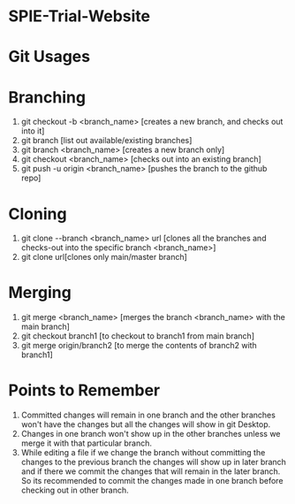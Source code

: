 # SPIE-Trial-Website

# Git Usages

# Branching

1. git checkout -b <branch_name> [creates a new branch, and checks out into it]
2. git branch [list out available/existing branches]
3. git branch <branch_name> [creates a new branch only]
4. git checkout <branch_name> [checks out into an existing branch]
2. git push -u origin <branch_name> [pushes the branch to the github repo]

# Cloning

1. git clone --branch <branch_name> url [clones all the branches and checks-out into the specific branch <branch_name>]
2. git clone url[clones only main/master branch]


# Merging
1. git merge <branch_name> [merges the branch <branch_name> with the main branch]
2. git checkout branch1 [to checkout to branch1 from main branch]
3. git merge origin/branch2 [to merge the contents of branch2 with branch1]

# Points to Remember
1. Committed changes will remain in one branch and the other branches won't have the changes but all the changes will show in git Desktop.
2. Changes in one branch won't show up in the other branches unless we merge it with that particular branch.
3. While editing a file if we change the branch without committing the changes to the previous branch the changes will show up in later branch and if there we commit the changes that will remain in the later branch. So its recommended to commit the changes made in one branch before checking out in other branch.
